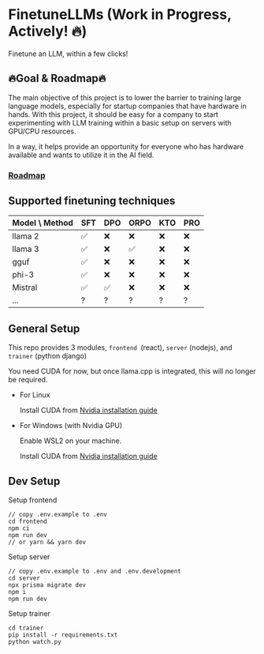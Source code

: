 # FinetuneLLMs (Work in Progress, Actively! 🔥)

Finetune an LLM, within a few clicks!

## 🔥Goal & Roadmap🔥

The main objective of this project is to lower the barrier to training large language models, especially for startup companies that have hardware in hands. With this project, it should be easy for a company to start experimenting with LLM training within a basic setup on servers with GPU/CPU resources.

In a way, it helps provide an opportunity for everyone who has hardware available and wants to utilize it in the AI field.

### [Roadmap](https://github.com/users/jazelly/projects/1/views/1)

## Supported finetuning techniques

| Model \ Method | SFT | DPO | ORPO | KTO | PRO |
| -------------- | --- | --- | ---- | --- | --- |
| llama 2        | ✅  | ❌  | ❌   | ❌  | ❌  |
| llama 3        | ✅  | ❌  | ✅   | ❌  | ❌  |
| gguf           | ✅  | ❌  | ❌   | ❌  | ❌  |
| phi-3          | ✅  | ❌  | ❌   | ❌  | ❌  |
| Mistral        | ✅  | ✅  | ❌   | ❌  | ❌  |
| ...            | ?   | ?   | ?    | ?   | ?   |

## General Setup

This repo provides 3 modules, `frontend `(react), `server` (nodejs), and `trainer` (python django)

You need CUDA for now, but once llama.cpp is integrated, this will no longer be required.

- For Linux

  Install CUDA from [Nvidia installation guide](https://docs.nvidia.com/cuda/cuda-installation-guide-linux/)

- For Windows (with Nvidia GPU)

  Enable WSL2 on your machine.

  Install CUDA from [Nvidia installation guide](https://docs.nvidia.com/cuda/cuda-installation-guide-linux/)

## Dev Setup

Setup frontend

```
// copy .env.example to .env
cd frontend
npm ci
npm run dev
// or yarn && yarn dev
```

Setup server

```
// copy .env.example to .env and .env.development
cd server
npx prisma migrate dev
npm i
npm run dev
```

Setup trainer

```
cd trainer
pip install -r requirements.txt
python watch.py
```
